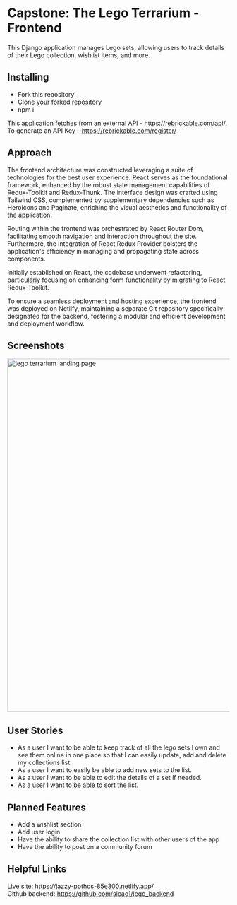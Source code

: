 # Capstone: The Lego Terrarium - Frontend  #
This Django application manages Lego sets, allowing users to track details of their Lego collection, wishlist items, and more.

## Installing ##
* Fork this repository
* Clone your forked repository
* npm i

This application fetches from an external API - https://rebrickable.com/api/.  
To generate an API Key - https://rebrickable.com/register/

## Approach ##
The frontend architecture was constructed leveraging a suite of technologies for the best user experience. React serves as the foundational framework, enhanced by the robust state management capabilities of Redux-Toolkit and Redux-Thunk. The interface design was crafted using Tailwind CSS, complemented by supplementary dependencies such as Heroicons and Paginate, enriching the visual aesthetics and functionality of the application.

Routing within the frontend was orchestrated by React Router Dom, facilitating smooth navigation and interaction throughout the site. Furthermore, the integration of React Redux Provider bolsters the application's efficiency in managing and propagating state across components.

Initially established on React, the codebase underwent refactoring, particularly focusing on enhancing form functionality by migrating to React Redux-Toolkit.

To ensure a seamless deployment and hosting experience, the frontend was deployed on Netlify, maintaining a separate Git repository specifically designated for the backend, fostering a modular and efficient development and deployment workflow.

## Screenshots ##
<img width="800" alt="lego terrarium landing page" src="https://i.imgur.com/aGOjkeV.png" >

## User Stories ##
* As a user I want to be able to keep track of all the lego sets I own and see them online in one place so that I can easily update, add and delete my collections list.
* As a user I want to easily be able to add new sets to the list.
* As a user I want to be able to edit the details of a set if needed.
* As a user I want to be able to sort the list.

## Planned Features ##
* Add a wishlist section
* Add user login
* Have the ability to share the collection list with other users of the app
* Have the ability to post on a community forum

## Helpful Links ##
Live site: https://jazzy-pothos-85e300.netlify.app/<br />
Github backend: https://github.com/sicao1/lego_backend
